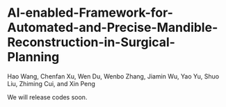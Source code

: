 # AI-enabled-Framework-for-Automated-and-Precise-Mandible-Reconstruction-in-Surgical-Planning
Hao Wang, Chenfan Xu, Wen Du, Wenbo Zhang, Jiamin Wu, Yao Yu, Shuo Liu, Zhiming Cui, and Xin Peng

We will release codes soon.
